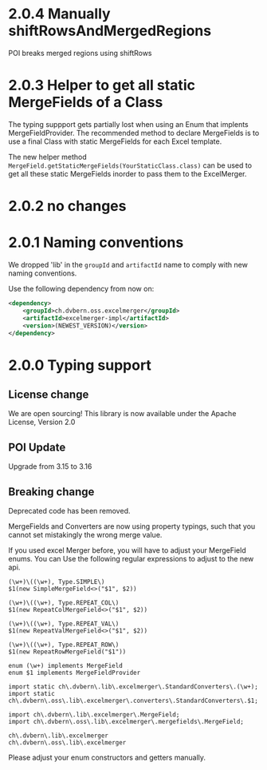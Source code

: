 # 2.0.4 Manually shiftRowsAndMergedRegions

POI breaks merged regions using shiftRows

# 2.0.3 Helper to get all static MergeFields of a Class

The typing suppport gets partially lost when using an Enum that implents MergeFieldProvider.
The recommended method to declare MergeFields is to use a final Class with static MergeFields for each Excel template.

The new helper method `MergeField.getStaticMergeFields(YourStaticClass.class)` can be used to get all these static
MergeFields inorder to pass them to the ExcelMerger.
# 2.0.2 no changes

# 2.0.1 Naming conventions

We dropped 'lib' in the `groupId` and `artifactId` name to comply with new naming conventions.

Use the following dependency from now on:

```xml
<dependency>
	<groupId>ch.dvbern.oss.excelmerger</groupId>
	<artifactId>excelmerger-impl</artifactId>
	<version>(NEWEST_VERSION)</version>
</dependency>
```

# 2.0.0 Typing support

## License change
We are open sourcing! This library is now available under the Apache License, Version 2.0 

## POI Update
Upgrade from 3.15 to 3.16

## Breaking change
Deprecated code has been removed.

MergeFields and Converters are now using property typings, such that you cannot set mistakingly
the wrong merge value.

If you used excel Merger before, you will have to adjust your MergeField enums. 
You can Use the following regular expressions to adjust to the new api.

```
(\w+)\((\w+), Type.SIMPLE\)
$1(new SimpleMergeField<>("$1", $2))
```

```
(\w+)\((\w+), Type.REPEAT_COL\)
$1(new RepeatColMergeField<>("$1", $2))
```

```
(\w+)\((\w+), Type.REPEAT_VAL\)
$1(new RepeatValMergeField<>("$1", $2))
```

```
(\w+)\((\w+), Type.REPEAT_ROW\)
$1(new RepeatRowMergeField("$1"))
```

```
enum (\w+) implements MergeField
enum $1 implements MergeFieldProvider
```

```
import static ch\.dvbern\.lib\.excelmerger\.StandardConverters\.(\w+);
import static ch\.dvbern\.oss\.lib\.excelmerger\.converters\.StandardConverters\.$1;
```

```
import ch\.dvbern\.lib\.excelmerger\.MergeField;
import ch\.dvbern\.oss\.lib\.excelmerger\.mergefields\.MergeField;
```

```
ch\.dvbern\.lib\.excelmerger
ch\.dvbern\.oss\.lib\.excelmerger
```

Please adjust your enum constructors and getters manually.
